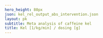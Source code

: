 ```yaml
---
hero_height: 80px
json: kel_rel_output_abs_intervention.json
layout: pk
subtitle: Meta analysis of caffeine kel
title: Kel [1/kg/min] / dosing [g]
---
```

